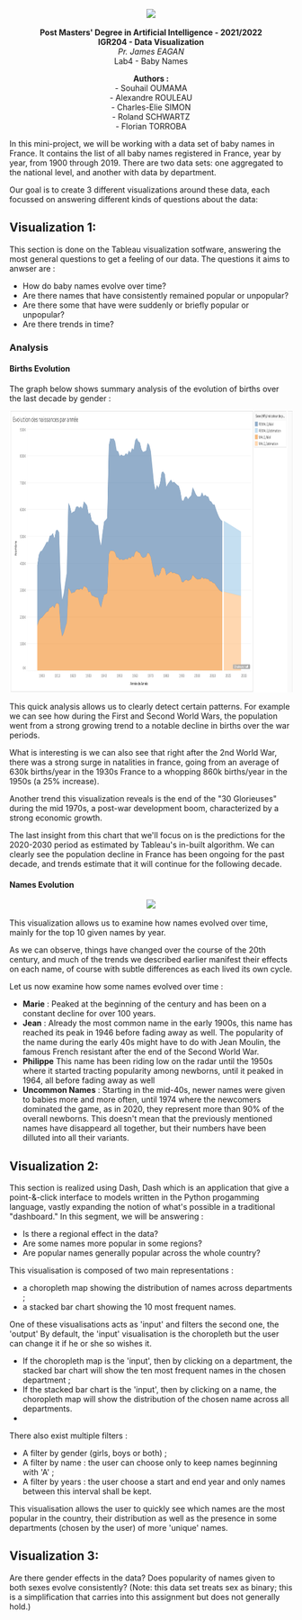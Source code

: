 <p align="center">
  <img src="https://upload.wikimedia.org/wikipedia/fr/d/d9/Logo_T%C3%A9l%C3%A9com_ParisTech.svg", height=200/>
</p>

<p align="center">
  <b>Post Masters' Degree in Artificial Intelligence - 2021/2022</b><br>
  <b>IGR204 - Data Visualization</b><br>
  <i>Pr. James EAGAN</i><br>
  Lab4 - Baby Names
</p>

<p align="center">
  <b> Authors :</b><br>
  - Souhail OUMAMA<br>
  - Alexandre ROULEAU<br>
  - Charles-Elie SIMON<br>
  - Roland SCHWARTZ<br>
  - Florian TORROBA<br>
</p>

In this mini-project, we will be working with a data set of baby names in France. It contains the list of all baby names registered in France, year by year, from 1900 through 2019. There are two data sets: one aggregated to the national level, and another with data by department. 

Our goal is to create 3 different visualizations around these data, each focussed on answering different kinds of questions about the data:

## **Visualization 1**: 
This section is done on the Tableau visualization sotfware, answering the most general questions to get a feeling of our data. The questions it aims to anwser are : 
  - How do baby names evolve over time? 
  - Are there names that have consistently remained popular or unpopular? 
  - Are there some that have were suddenly or briefly popular or unpopular? 
  - Are there trends in time?

### Analysis
#### Births Evolution
The graph below shows summary analysis of the evolution of births over the last decade by gender :

<p align="center">
  <img src="/Tableau/images/BirthsEvolution.png", height=500/>
</p>

This quick analysis allows us to clearly detect certain patterns. For example we can see how during the First and Second World Wars, the population went from a strong growing trend to a notable decline in births over the war periods. 

What is interesting is we can also see that right after the 2nd World War, there was a strong surge in natalities in france, going from an average of 630k births/year in the 1930s France to a whopping 860k births/year in the 1950s (a 25% increase).

Another trend this visualization reveals is the end of the "30 Glorieuses" during the mid 1970s, a post-war development boom, characterized by a strong economic growth.

The last insight from this chart that we'll focus on is the predictions for the 2020-2030 period as estimated by Tableau's in-built algorithm. We can clearly see the population decline in France has been ongoing for the past decade, and trends estimate that it will continue for the following decade.

#### Names Evolution

<p align="center">
  <img src="/Tableau/images/Top10Evolution.gif"/>
</p>

This visualization allows us to examine how names evolved over time, mainly for the top 10 given names by year. 

As we can observe, things have changed over the course of the 20th century, and much of the trends we described earlier manifest their effects on each name, of course with subtle differences as each lived its own cycle.

Let us now examine how some names evolved over time : 
- **Marie** : Peaked at the beginning of the century and has been on a constant decline for over 100 years.
- **Jean** : Already the most common name in the early 1900s, this name has reached its peak in 1946 before fading away as well. The popularity of the name during the early 40s might have to do with Jean Moulin, the famous French resistant after the end of the Second World War.
- **Philippe** This name has been riding low on the radar until the 1950s where it started tracting popularity among newborns, until it peaked in 1964, all before fading away as well
- **Uncommon Names** : Starting in the mid-40s, newer names were given to babies more and more often, until 1974 where the newcomers dominated the game, as in 2020, they represent more than 90% of the overall newborns. This doesn't mean that the previously mentioned names have disappeard all together, but their numbers have been dilluted into all their variants.

## **Visualization 2**: 
This section is realized using Dash, Dash which is an application that give a point-&-click interface to models written in the Python progamming language, vastly expanding the notion of what's possible in a traditional "dashboard." In this segment, we will be answering :
  - Is there a regional effect in the data?  
  - Are some names more popular in some regions? 
  - Are popular names generally popular across the whole country?

This visualisation is composed of two main representations :
 - a choropleth map showing the distribution of names across departments ;
 - a stacked bar chart showing the 10 most frequent names.

One of these visualisations acts as 'input' and filters the second one, the 'output' By default, the 'input' visualisation is the choropleth but the user can change it if he or she so wishes it.
 - If the choropleth map is the 'input', then by clicking on a department, the stacked bar chart will show the ten most frequent names in the chosen department ;
 - If the stacked bar chart is the 'input', then by clicking on a name, the choropleth map will show the distribution of the chosen name across all departments.
 - 
There also exist multiple filters :
 - A filter by gender (girls, boys or both) ;
 - A filter by name : the user can choose only to keep names beginning with 'A' ;
 - A filter by years : the user choose a start and end year and only names between this interval shall be kept.

This visualisation allows the user to quickly see which names are the most popular in the country, their distribution as well as the presence in some departments (chosen by the user) of more 'unique' names.

## **Visualization 3**: 
Are there gender effects in the data? Does popularity of names given to both sexes evolve consistently? (Note: this data set treats sex as binary; this is a simplification that carries into this assignment but does not generally hold.)


